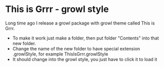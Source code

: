 This is Grrr - growl style
==========

Long time ago I release a growl package with growl theme called This is Grrr.
* To make it work just make a folder, then put folder "Contents" into that new folder.
* Change the name of the new folder to have special extension .growlStyle, for example ThisIsGrrr.growlStyle
* It should change into the growl style, you just have to click it to load it
